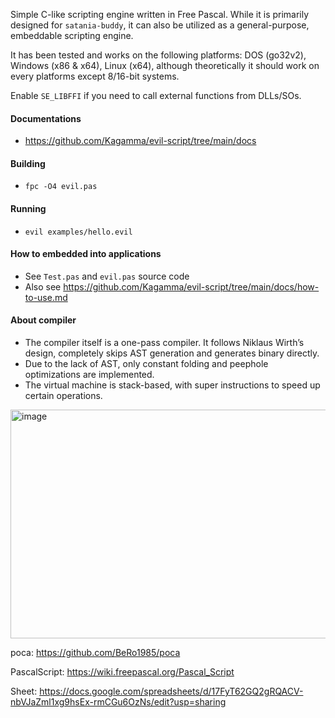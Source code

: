 Simple C-like scripting engine written in Free Pascal. While it is primarily designed for `satania-buddy`, it can also be utilized as a general-purpose, embeddable scripting engine.

It has been tested and works on the following platforms: DOS (go32v2), Windows (x86 & x64), Linux (x64), although theoretically it should work on every platforms except 8/16-bit systems.

Enable `SE_LIBFFI` if you need to call external functions from DLLs/SOs.

#### Documentations
- https://github.com/Kagamma/evil-script/tree/main/docs

#### Building
- `fpc -O4 evil.pas`

#### Running
- `evil examples/hello.evil`

#### How to embedded into applications
- See `Test.pas` and `evil.pas` source code
- Also see https://github.com/Kagamma/evil-script/tree/main/docs/how-to-use.md

#### About compiler
- The compiler itself is a one-pass compiler. It follows Niklaus Wirth’s design, completely skips AST generation and generates binary directly.
- Due to the lack of AST, only constant folding and peephole optimizations are implemented.
- The virtual machine is stack-based, with super instructions to speed up certain operations.

<img width="598" height="366" alt="image" src="https://github.com/user-attachments/assets/6d5a21af-57f0-4a34-9fa3-38998beb5e31" />

poca: https://github.com/BeRo1985/poca

PascalScript: https://wiki.freepascal.org/Pascal_Script

Sheet: https://docs.google.com/spreadsheets/d/17FyT62GQ2gRQACV-nbVJaZml1xg9hsEx-rmCGu6OzNs/edit?usp=sharing


